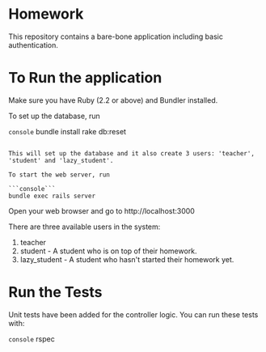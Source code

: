 # Homework

This repository contains a bare-bone application including basic authentication.

# To Run the application

Make sure you have Ruby (2.2 or above) and Bundler installed.

To set up the database, run

```console```
bundle install
rake db:reset
```

This will set up the database and it also create 3 users: 'teacher', 'student' and 'lazy_student'.

To start the web server, run

```console```
bundle exec rails server
```

Open your web browser and go to http://localhost:3000

There are three available users in the system:

1. teacher
2. student - A student who is on top of their homework.
3. lazy_student - A student who hasn't started their homework yet.

# Run the Tests

Unit tests have been added for the controller logic. You can run these tests with:

```console```
rspec
```
